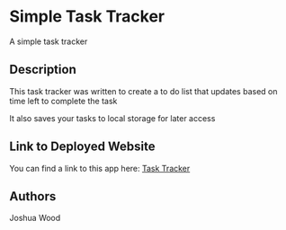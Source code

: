 # Simple Task Tracker

A simple task tracker

## Description

This task tracker was written to create a to do list that updates based on time left to complete the task

It also saves your tasks to local storage for later access

## Link to Deployed Website

You can find a link to this app here: [Task Tracker](https://joshuawd190.github.io/Calender-App/)

## Authors

Joshua Wood

